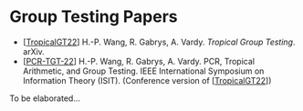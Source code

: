 
# Group Testing Papers

* [[TropicalGT22]]
  H.-P. Wang, R. Gabrys, A. Vardy.
  *Tropical Group Testing*.
  arXiv.
* [[PCR-TGT-22]]
  H.-P. Wang, R. Gabrys, A. Vardy.
  PCR, Tropical Arithmetic, and Group Testing.
  IEEE International Symposium on Information Theory (ISIT).
  (Conference version of [[TropicalGT22]])

To be elaborated...

[TropicalGT22]: https://arxiv.org/abs/2201.05440
[PCR-TGT-22]: https://doi.org/10.1109/ISIT50566.2022.9834718
